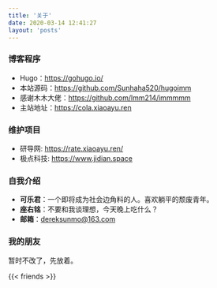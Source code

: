```yaml
---
title: '关于'
date: 2020-03-14 12:41:27
layout: 'posts'
---
```


### 博客程序

- Hugo：<https://gohugo.io/>
- 本站源码：<https://github.com/Sunhaha520/hugoimm>
- 感谢木木大佬：<https://github.com/lmm214/immmmm>
- 主站地址：<https://cola.xiaoayu.ren>

<!--more-->

### 维护项目

- 研导网: <https://rate.xiaoayu.ren/>
- 极点科技: <https://www.jidian.space>
### 自我介绍
- **可乐君**：一个即将成为社会边角料的人。喜欢躺平的颓废青年。
- **座右铭**：不要和我谈理想，今天晚上吃什么？
- **邮箱**：dereksunmo@163.com


### 我的朋友
暂时不改了，先放着。

{{< friends >}}

